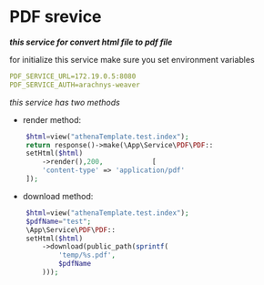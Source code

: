 # PDF srevice

***this service for convert html file to pdf file***

for initialize this service make sure you set environment variables

```yaml
PDF_SERVICE_URL=172.19.0.5:8080
PDF_SERVICE_AUTH=arachnys-weaver
```

_this service has two methods_

* render method:

```php
    $html=view("athenaTemplate.test.index");
    return response()->make(\App\Service\PDF\PDF::
    setHtml($html)
        ->render(),200,            [
        'content-type' => 'application/pdf'
    ]);
```

* download method:

```php
    $html=view("athenaTemplate.test.index");
    $pdfName="test";
    \App\Service\PDF\PDF::
    setHtml($html)
        ->download(public_path(sprintf(
            'temp/%s.pdf',
            $pdfName
        )));
```
